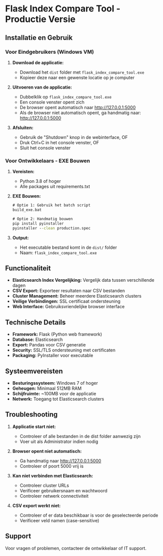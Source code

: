 # Flask Index Compare Tool - Productie Versie

## Installatie en Gebruik

### Voor Eindgebruikers (Windows VM)

1. **Download de applicatie:**
   - Download het `dist` folder met `flask_index_compare_tool.exe`
   - Kopieer deze naar een gewenste locatie op je computer

2. **Uitvoeren van de applicatie:**
   - Dubbelklik op `flask_index_compare_tool.exe`
   - Een console venster opent zich
   - De browser opent automatisch naar http://127.0.0.1:5000
   - Als de browser niet automatisch opent, ga handmatig naar: http://127.0.0.1:5000

3. **Afsluiten:**
   - Gebruik de "Shutdown" knop in de webinterface, OF
   - Druk Ctrl+C in het console venster, OF
   - Sluit het console venster

### Voor Ontwikkelaars - EXE Bouwen

1. **Vereisten:**
   - Python 3.8 of hoger
   - Alle packages uit requirements.txt

2. **EXE Bouwen:**
   ```cmd
   # Optie 1: Gebruik het batch script
   build_exe.bat
   
   # Optie 2: Handmatig bouwen
   pip install pyinstaller
   pyinstaller --clean production.spec
   ```

3. **Output:**
   - Het executable bestand komt in de `dist/` folder
   - Naam: `flask_index_compare_tool.exe`

## Functionaliteit

- **Elasticsearch Index Vergelijking:** Vergelijk data tussen verschillende dagen
- **CSV Export:** Exporteer resultaten naar CSV bestanden
- **Cluster Management:** Beheer meerdere Elasticsearch clusters
- **Veilige Verbindingen:** SSL certificaat ondersteuning
- **Web Interface:** Gebruiksvriendelijke browser interface

## Technische Details

- **Framework:** Flask (Python web framework)
- **Database:** Elasticsearch
- **Export:** Pandas voor CSV generatie
- **Security:** SSL/TLS ondersteuning met certificaten
- **Packaging:** PyInstaller voor executable

## Systeemvereisten

- **Besturingssysteem:** Windows 7 of hoger
- **Geheugen:** Minimaal 512MB RAM
- **Schijfruimte:** ~100MB voor de applicatie
- **Netwerk:** Toegang tot Elasticsearch clusters

## Troubleshooting

1. **Applicatie start niet:**
   - Controleer of alle bestanden in de dist folder aanwezig zijn
   - Voer uit als Administrator indien nodig

2. **Browser opent niet automatisch:**
   - Ga handmatig naar http://127.0.0.1:5000
   - Controleer of poort 5000 vrij is

3. **Kan niet verbinden met Elasticsearch:**
   - Controleer cluster URLs
   - Verificeer gebruikersnaam en wachtwoord
   - Controleer netwerk connectiviteit

4. **CSV export werkt niet:**
   - Controleer of er data beschikbaar is voor de geselecteerde periode
   - Verificeer veld namen (case-sensitive)

## Support

Voor vragen of problemen, contacteer de ontwikkelaar of IT support.
